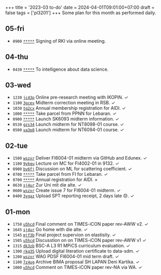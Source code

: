+++
title = '2023-03 to-do'
date = 2024-04-01T09:01:00+07:00
draft = false
tags = ['pl3201']
+++
Some plan for this month as performed daily.
<!--more-->


## 05-fri
+ `0900` [`*****`]() Signing of RKI via online meeting.


## 04-thu
+ `0430` [`*****`]() To intelligence about data science.


## 03-wed
+ `1230` [`jc43p`](https://osf.io/jc43p) Online pre-research meeting with IKOPIN. &check;
+ `1100` [`3gcev`](https://osf.io/3gcev) Midterm correction meeting in RSB. &check;
+ `1030` [`tg2cx`](https://osf.io/tg2cx) Annual membership registration for AIDI. &check;
+ `1000` [`*****`]() Take parcel from PPNN for Lebaran. &check;
+ `0900` [`*****`]() Launch SK6093 midterm information. &check;
+ `0530` [`gzs34`](https://osf.io/gzs34) Launch midterm for NT8098-01 course. &check;
+ `0500` [`va3p8`](https://osf.io/va3p8) Launch midterm for NT6094-01 course. &check;


## 02-tue
+ `1500` [`wszxr`](https://osf.io/wszxr) Deliver FI6004-01 midterm via GitHub and Edunex. &check;
+ `1100` [`9ykqu`](https://osf.io/9ykqu) Lecture on MC for FI4002-01 in 9132. &check;
+ `0900` [`bv6fj`](https://osf.io/bv6fj) Discussion on ML for scattering coefficient. &check;
+ `0700` [`*****`]() Take parcel from FI for Lebaran. &check;
+ `0700` [`*****`]() Annual registration for AIDI. &times;
+ `0630` [`sj4ur`](https://osf.io/sj4ur) Zur Uni mit die alte. &check;
+ `0600` [`wszxr`](https://osf.io/wszxr) Create issue 7 for FI6004-01 midterm. &check;
+ `0400` [`3ygaz`](https://osf.io/3ygaz) Upload SPT reporting receipt, 2 days late 😞. &check;


## 01-mon
+ `1750` [`u5hcd`](https://osf.io/u5hcd) Final comment on TIMES-iCON paper rev-AWW v2. &check;
+ `1645` [`sj4ur`](https://osf.io/sj4ur) Go home with die alte. &check;
+ `1545` [`mjf3b`](https://osf.io/mjf3b) Final project supervion on elastisity. &check;
+ `1505` [`u5hcd`](https://osf.io/u5hcd) Discusstion on on TIMES-iCON paper rev-AWW v1 &check;
+ `1315` [`dk3zb`](https://osf.io/dk3zb) BSC-A L3 R1 MPiCS curriculum evaluation. &check;
+ `1300` [`rkq35`](https://osf.io/rkq35) Upload digital literation certificate to data-sdm.  &check;
+ `1200` [`wszxr`](https://osf.io/wszxr) WAG PDSF FI6004-01 mid term draft. &check;
+ `1100` [`7z4ug`](https://osf.io/7z4ug) Archive BIMA proposal SH LAPAN Deni Kartika. &check;
+ `1000` [`u5hcd`](https://osf.io/u5hcd) Comment on TIMES-iCON paper rev-NA via WA. &check;
